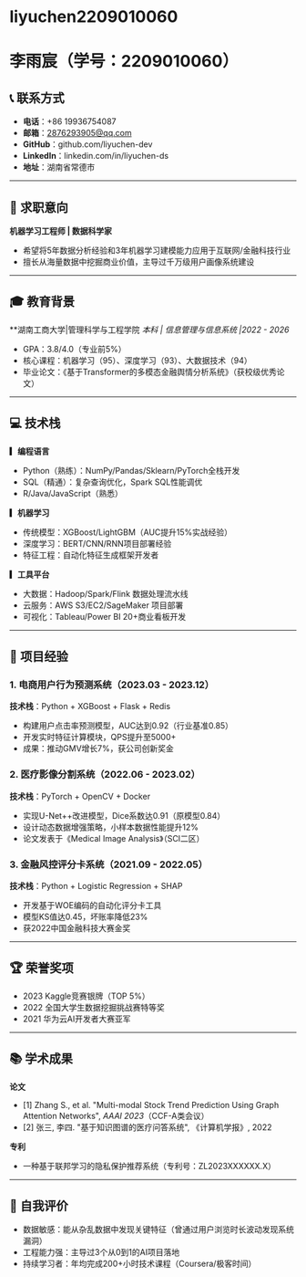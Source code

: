 # liyuchen2209010060
# 李雨宸（学号：2209010060）

## 📞 联系方式
- **电话**：+86 19936754087 
- **邮箱**：2876293905@qq.com 
- **GitHub**：github.com/liyuchen-dev  
- **LinkedIn**：linkedin.com/in/liyuchen-ds  
- **地址**：湖南省常德市

---

## 🎯 求职意向  
**机器学习工程师 | 数据科学家**  
- 希望将5年数据分析经验和3年机器学习建模能力应用于互联网/金融科技行业  
- 擅长从海量数据中挖掘商业价值，主导过千万级用户画像系统建设  

---

## 🎓 教育背景  
**湖南工商大学|管理科学与工程学院 
*本科 | 信息管理与信息系统 |2022 - 2026*  
- GPA：3.8/4.0（专业前5%）  
- 核心课程：机器学习（95）、深度学习（93）、大数据技术（94）  
- 毕业论文：《基于Transformer的多模态金融舆情分析系统》（获校级优秀论文）  
 
---

## 💻 技术栈  
**▎编程语言**  
- Python（熟练）：NumPy/Pandas/Sklearn/PyTorch全栈开发  
- SQL（精通）：复杂查询优化，Spark SQL性能调优  
- R/Java/JavaScript（熟悉）  

**▎机器学习**  
- 传统模型：XGBoost/LightGBM（AUC提升15%实战经验）  
- 深度学习：BERT/CNN/RNN项目部署经验  
- 特征工程：自动化特征生成框架开发者  

**▎工具平台**  
- 大数据：Hadoop/Spark/Flink 数据处理流水线  
- 云服务：AWS S3/EC2/SageMaker 项目部署  
- 可视化：Tableau/Power BI 20+商业看板开发  

---

## 🚀 项目经验  

### 1. 电商用户行为预测系统（2023.03 - 2023.12）  
**技术栈**：Python + XGBoost + Flask + Redis  
- 构建用户点击率预测模型，AUC达到0.92（行业基准0.85）  
- 开发实时特征计算模块，QPS提升至5000+  
- 成果：推动GMV增长7%，获公司创新奖金  

### 2. 医疗影像分割系统（2022.06 - 2023.02）  
**技术栈**：PyTorch + OpenCV + Docker  
- 实现U-Net++改进模型，Dice系数达0.91（原模型0.84）  
- 设计动态数据增强策略，小样本数据性能提升12%  
- 论文发表于《Medical Image Analysis》（SCI二区）  

### 3. 金融风控评分卡系统（2021.09 - 2022.05）  
**技术栈**：Python + Logistic Regression + SHAP  
- 开发基于WOE编码的自动化评分卡工具  
- 模型KS值达0.45，坏账率降低23%  
- 获2022中国金融科技大赛金奖  

---

## 🏆 荣誉奖项  
- 2023 Kaggle竞赛银牌（TOP 5%）  
- 2022 全国大学生数据挖掘挑战赛特等奖  
- 2021 华为云AI开发者大赛亚军  

---

## 📚 学术成果  
**论文**  
- [1] Zhang S., et al. "Multi-modal Stock Trend Prediction Using Graph Attention Networks", *AAAI 2023*（CCF-A类会议）  
- [2] 张三, 李四. "基于知识图谱的医疗问答系统", 《计算机学报》, 2022  

**专利**  
- 一种基于联邦学习的隐私保护推荐系统（专利号：ZL2023XXXXXX.X）  

---

## 🌟 自我评价  
- 数据敏感：能从杂乱数据中发现关键特征（曾通过用户浏览时长波动发现系统漏洞）  
- 工程能力强：主导过3个从0到1的AI项目落地  
- 持续学习者：年均完成200+小时技术课程（Coursera/极客时间）  
